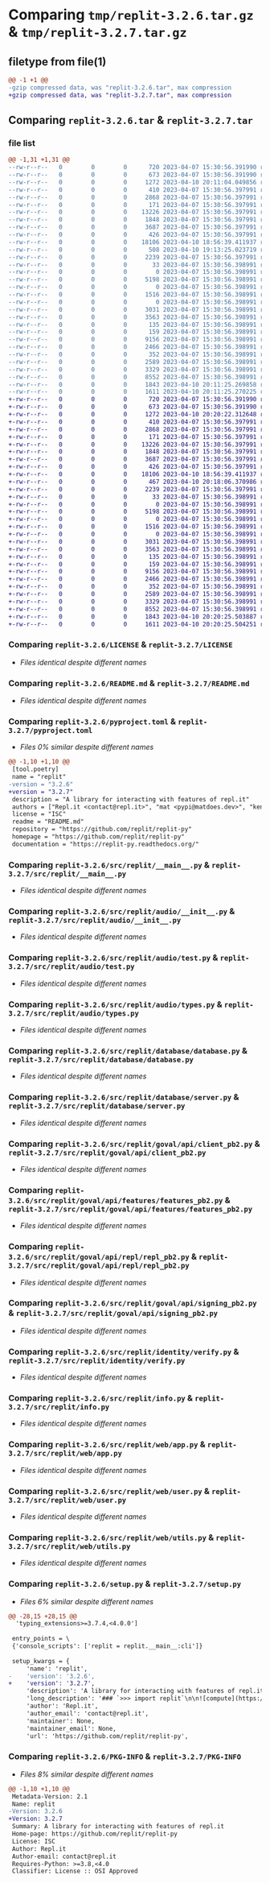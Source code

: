 # Comparing `tmp/replit-3.2.6.tar.gz` & `tmp/replit-3.2.7.tar.gz`

## filetype from file(1)

```diff
@@ -1 +1 @@
-gzip compressed data, was "replit-3.2.6.tar", max compression
+gzip compressed data, was "replit-3.2.7.tar", max compression
```

## Comparing `replit-3.2.6.tar` & `replit-3.2.7.tar`

### file list

```diff
@@ -1,31 +1,31 @@
--rw-r--r--   0        0        0      720 2023-04-07 15:30:56.391990 replit-3.2.6/LICENSE
--rw-r--r--   0        0        0      673 2023-04-07 15:30:56.391990 replit-3.2.6/README.md
--rw-r--r--   0        0        0     1272 2023-04-10 20:11:04.049856 replit-3.2.6/pyproject.toml
--rw-r--r--   0        0        0      410 2023-04-07 15:30:56.397991 replit-3.2.6/src/replit/__init__.py
--rw-r--r--   0        0        0     2868 2023-04-07 15:30:56.397991 replit-3.2.6/src/replit/__main__.py
--rw-r--r--   0        0        0      171 2023-04-07 15:30:56.397991 replit-3.2.6/src/replit/audio/Makefile
--rw-r--r--   0        0        0    13226 2023-04-07 15:30:56.397991 replit-3.2.6/src/replit/audio/__init__.py
--rw-r--r--   0        0        0     1848 2023-04-07 15:30:56.397991 replit-3.2.6/src/replit/audio/test.py
--rw-r--r--   0        0        0     3687 2023-04-07 15:30:56.397991 replit-3.2.6/src/replit/audio/types.py
--rw-r--r--   0        0        0      426 2023-04-07 15:30:56.397991 replit-3.2.6/src/replit/database/__init__.py
--rw-r--r--   0        0        0    18106 2023-04-10 18:56:39.411937 replit-3.2.6/src/replit/database/database.py
--rw-r--r--   0        0        0      508 2023-04-10 19:13:25.023719 replit-3.2.6/src/replit/database/default_db.py
--rw-r--r--   0        0        0     2239 2023-04-07 15:30:56.397991 replit-3.2.6/src/replit/database/server.py
--rw-r--r--   0        0        0       33 2023-04-07 15:30:56.398991 replit-3.2.6/src/replit/goval/__init__.py
--rw-r--r--   0        0        0        0 2023-04-07 15:30:56.398991 replit-3.2.6/src/replit/goval/api/__init__.py
--rw-r--r--   0        0        0     5198 2023-04-07 15:30:56.398991 replit-3.2.6/src/replit/goval/api/client_pb2.py
--rw-r--r--   0        0        0        0 2023-04-07 15:30:56.398991 replit-3.2.6/src/replit/goval/api/features/__init__.py
--rw-r--r--   0        0        0     1516 2023-04-07 15:30:56.398991 replit-3.2.6/src/replit/goval/api/features/features_pb2.py
--rw-r--r--   0        0        0        0 2023-04-07 15:30:56.398991 replit-3.2.6/src/replit/goval/api/repl/__init__.py
--rw-r--r--   0        0        0     3031 2023-04-07 15:30:56.398991 replit-3.2.6/src/replit/goval/api/repl/repl_pb2.py
--rw-r--r--   0        0        0     3563 2023-04-07 15:30:56.398991 replit-3.2.6/src/replit/goval/api/signing_pb2.py
--rw-r--r--   0        0        0      135 2023-04-07 15:30:56.398991 replit-3.2.6/src/replit/identity/__init__.py
--rw-r--r--   0        0        0      159 2023-04-07 15:30:56.398991 replit-3.2.6/src/replit/identity/exceptions.py
--rw-r--r--   0        0        0     9156 2023-04-07 15:30:56.398991 replit-3.2.6/src/replit/identity/verify.py
--rw-r--r--   0        0        0     2466 2023-04-07 15:30:56.398991 replit-3.2.6/src/replit/info.py
--rw-r--r--   0        0        0      352 2023-04-07 15:30:56.398991 replit-3.2.6/src/replit/web/__init__.py
--rw-r--r--   0        0        0     2589 2023-04-07 15:30:56.398991 replit-3.2.6/src/replit/web/app.py
--rw-r--r--   0        0        0     3329 2023-04-07 15:30:56.398991 replit-3.2.6/src/replit/web/user.py
--rw-r--r--   0        0        0     8552 2023-04-07 15:30:56.398991 replit-3.2.6/src/replit/web/utils.py
--rw-r--r--   0        0        0     1843 2023-04-10 20:11:25.269858 replit-3.2.6/setup.py
--rw-r--r--   0        0        0     1611 2023-04-10 20:11:25.270225 replit-3.2.6/PKG-INFO
+-rw-r--r--   0        0        0      720 2023-04-07 15:30:56.391990 replit-3.2.7/LICENSE
+-rw-r--r--   0        0        0      673 2023-04-07 15:30:56.391990 replit-3.2.7/README.md
+-rw-r--r--   0        0        0     1272 2023-04-10 20:20:22.312648 replit-3.2.7/pyproject.toml
+-rw-r--r--   0        0        0      410 2023-04-07 15:30:56.397991 replit-3.2.7/src/replit/__init__.py
+-rw-r--r--   0        0        0     2868 2023-04-07 15:30:56.397991 replit-3.2.7/src/replit/__main__.py
+-rw-r--r--   0        0        0      171 2023-04-07 15:30:56.397991 replit-3.2.7/src/replit/audio/Makefile
+-rw-r--r--   0        0        0    13226 2023-04-07 15:30:56.397991 replit-3.2.7/src/replit/audio/__init__.py
+-rw-r--r--   0        0        0     1848 2023-04-07 15:30:56.397991 replit-3.2.7/src/replit/audio/test.py
+-rw-r--r--   0        0        0     3687 2023-04-07 15:30:56.397991 replit-3.2.7/src/replit/audio/types.py
+-rw-r--r--   0        0        0      426 2023-04-07 15:30:56.397991 replit-3.2.7/src/replit/database/__init__.py
+-rw-r--r--   0        0        0    18106 2023-04-10 18:56:39.411937 replit-3.2.7/src/replit/database/database.py
+-rw-r--r--   0        0        0      467 2023-04-10 20:18:06.370986 replit-3.2.7/src/replit/database/default_db.py
+-rw-r--r--   0        0        0     2239 2023-04-07 15:30:56.397991 replit-3.2.7/src/replit/database/server.py
+-rw-r--r--   0        0        0       33 2023-04-07 15:30:56.398991 replit-3.2.7/src/replit/goval/__init__.py
+-rw-r--r--   0        0        0        0 2023-04-07 15:30:56.398991 replit-3.2.7/src/replit/goval/api/__init__.py
+-rw-r--r--   0        0        0     5198 2023-04-07 15:30:56.398991 replit-3.2.7/src/replit/goval/api/client_pb2.py
+-rw-r--r--   0        0        0        0 2023-04-07 15:30:56.398991 replit-3.2.7/src/replit/goval/api/features/__init__.py
+-rw-r--r--   0        0        0     1516 2023-04-07 15:30:56.398991 replit-3.2.7/src/replit/goval/api/features/features_pb2.py
+-rw-r--r--   0        0        0        0 2023-04-07 15:30:56.398991 replit-3.2.7/src/replit/goval/api/repl/__init__.py
+-rw-r--r--   0        0        0     3031 2023-04-07 15:30:56.398991 replit-3.2.7/src/replit/goval/api/repl/repl_pb2.py
+-rw-r--r--   0        0        0     3563 2023-04-07 15:30:56.398991 replit-3.2.7/src/replit/goval/api/signing_pb2.py
+-rw-r--r--   0        0        0      135 2023-04-07 15:30:56.398991 replit-3.2.7/src/replit/identity/__init__.py
+-rw-r--r--   0        0        0      159 2023-04-07 15:30:56.398991 replit-3.2.7/src/replit/identity/exceptions.py
+-rw-r--r--   0        0        0     9156 2023-04-07 15:30:56.398991 replit-3.2.7/src/replit/identity/verify.py
+-rw-r--r--   0        0        0     2466 2023-04-07 15:30:56.398991 replit-3.2.7/src/replit/info.py
+-rw-r--r--   0        0        0      352 2023-04-07 15:30:56.398991 replit-3.2.7/src/replit/web/__init__.py
+-rw-r--r--   0        0        0     2589 2023-04-07 15:30:56.398991 replit-3.2.7/src/replit/web/app.py
+-rw-r--r--   0        0        0     3329 2023-04-07 15:30:56.398991 replit-3.2.7/src/replit/web/user.py
+-rw-r--r--   0        0        0     8552 2023-04-07 15:30:56.398991 replit-3.2.7/src/replit/web/utils.py
+-rw-r--r--   0        0        0     1843 2023-04-10 20:20:25.503887 replit-3.2.7/setup.py
+-rw-r--r--   0        0        0     1611 2023-04-10 20:20:25.504251 replit-3.2.7/PKG-INFO
```

### Comparing `replit-3.2.6/LICENSE` & `replit-3.2.7/LICENSE`

 * *Files identical despite different names*

### Comparing `replit-3.2.6/README.md` & `replit-3.2.7/README.md`

 * *Files identical despite different names*

### Comparing `replit-3.2.6/pyproject.toml` & `replit-3.2.7/pyproject.toml`

 * *Files 0% similar despite different names*

```diff
@@ -1,10 +1,10 @@
 [tool.poetry]
 name = "replit"
-version = "3.2.6"
+version = "3.2.7"
 description = "A library for interacting with features of repl.it"
 authors = ["Repl.it <contact@repl.it>", "mat <pypi@matdoes.dev>", "kennethreitz <me@kennethreitz.org>", "Scoder12 <pypi@scoder12.ml>", "AllAwesome497", ]
 license = "ISC"
 readme = "README.md"
 repository = "https://github.com/replit/replit-py"
 homepage = "https://github.com/replit/replit-py"
 documentation = "https://replit-py.readthedocs.org/"
```

### Comparing `replit-3.2.6/src/replit/__main__.py` & `replit-3.2.7/src/replit/__main__.py`

 * *Files identical despite different names*

### Comparing `replit-3.2.6/src/replit/audio/__init__.py` & `replit-3.2.7/src/replit/audio/__init__.py`

 * *Files identical despite different names*

### Comparing `replit-3.2.6/src/replit/audio/test.py` & `replit-3.2.7/src/replit/audio/test.py`

 * *Files identical despite different names*

### Comparing `replit-3.2.6/src/replit/audio/types.py` & `replit-3.2.7/src/replit/audio/types.py`

 * *Files identical despite different names*

### Comparing `replit-3.2.6/src/replit/database/database.py` & `replit-3.2.7/src/replit/database/database.py`

 * *Files identical despite different names*

### Comparing `replit-3.2.6/src/replit/database/server.py` & `replit-3.2.7/src/replit/database/server.py`

 * *Files identical despite different names*

### Comparing `replit-3.2.6/src/replit/goval/api/client_pb2.py` & `replit-3.2.7/src/replit/goval/api/client_pb2.py`

 * *Files identical despite different names*

### Comparing `replit-3.2.6/src/replit/goval/api/features/features_pb2.py` & `replit-3.2.7/src/replit/goval/api/features/features_pb2.py`

 * *Files identical despite different names*

### Comparing `replit-3.2.6/src/replit/goval/api/repl/repl_pb2.py` & `replit-3.2.7/src/replit/goval/api/repl/repl_pb2.py`

 * *Files identical despite different names*

### Comparing `replit-3.2.6/src/replit/goval/api/signing_pb2.py` & `replit-3.2.7/src/replit/goval/api/signing_pb2.py`

 * *Files identical despite different names*

### Comparing `replit-3.2.6/src/replit/identity/verify.py` & `replit-3.2.7/src/replit/identity/verify.py`

 * *Files identical despite different names*

### Comparing `replit-3.2.6/src/replit/info.py` & `replit-3.2.7/src/replit/info.py`

 * *Files identical despite different names*

### Comparing `replit-3.2.6/src/replit/web/app.py` & `replit-3.2.7/src/replit/web/app.py`

 * *Files identical despite different names*

### Comparing `replit-3.2.6/src/replit/web/user.py` & `replit-3.2.7/src/replit/web/user.py`

 * *Files identical despite different names*

### Comparing `replit-3.2.6/src/replit/web/utils.py` & `replit-3.2.7/src/replit/web/utils.py`

 * *Files identical despite different names*

### Comparing `replit-3.2.6/setup.py` & `replit-3.2.7/setup.py`

 * *Files 6% similar despite different names*

```diff
@@ -28,15 +28,15 @@
  'typing_extensions>=3.7.4,<4.0.0']
 
 entry_points = \
 {'console_scripts': ['replit = replit.__main__:cli']}
 
 setup_kwargs = {
     'name': 'replit',
-    'version': '3.2.6',
+    'version': '3.2.7',
     'description': 'A library for interacting with features of repl.it',
     'long_description': '### `>>> import replit`\n\n![compute](https://github.com/kennethreitz42/replit-py/blob/kr-cleanup/ext/readme.gif?raw=true)\n\nThis repository is the home for the `replit` Python package, which provides:\n\n- A fully-featured database client for [Replit DB](https://docs.repl.it/misc/database).\n- A Flask–based application framework for accelerating development on the platform.\n- Replit user profile metadata retrieval (more coming here!).\n- A simple audio library that can play tones and audio files!\n\n### Open Source License\n\nThis library is licensed under the [ISC License](https://en.wikipedia.org/wiki/ISC_license) and is free for you to use, change, or even profit from!\n',
     'author': 'Repl.it',
     'author_email': 'contact@repl.it',
     'maintainer': None,
     'maintainer_email': None,
     'url': 'https://github.com/replit/replit-py',
```

### Comparing `replit-3.2.6/PKG-INFO` & `replit-3.2.7/PKG-INFO`

 * *Files 8% similar despite different names*

```diff
@@ -1,10 +1,10 @@
 Metadata-Version: 2.1
 Name: replit
-Version: 3.2.6
+Version: 3.2.7
 Summary: A library for interacting with features of repl.it
 Home-page: https://github.com/replit/replit-py
 License: ISC
 Author: Repl.it
 Author-email: contact@repl.it
 Requires-Python: >=3.8,<4.0
 Classifier: License :: OSI Approved
```

